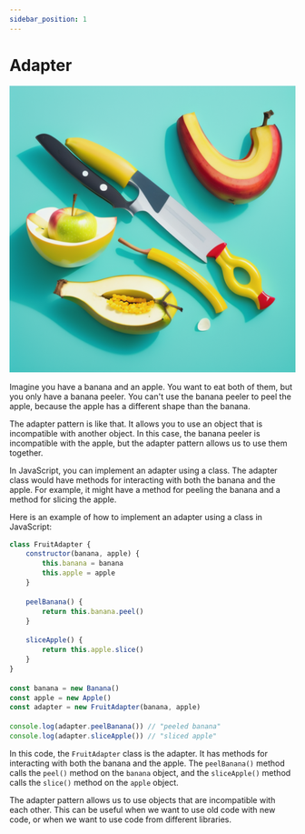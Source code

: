 ```yaml
---
sidebar_position: 1
---
```


# Adapter

![Adapter](./img/adapter.png)

Imagine you have a banana and an apple. You want to eat both of them, but you only have a banana peeler. You can't use the banana peeler to peel the apple, because the apple has a different shape than the banana.

The adapter pattern is like that. It allows you to use an object that is incompatible with another object. In this case, the banana peeler is incompatible with the apple, but the adapter pattern allows us to use them together.

In JavaScript, you can implement an adapter using a class. The adapter class would have methods for interacting with both the banana and the apple. For example, it might have a method for peeling the banana and a method for slicing the apple.

Here is an example of how to implement an adapter using a class in JavaScript:

```js
class FruitAdapter {
    constructor(banana, apple) {
        this.banana = banana
        this.apple = apple
    }

    peelBanana() {
        return this.banana.peel()
    }

    sliceApple() {
        return this.apple.slice()
    }
}

const banana = new Banana()
const apple = new Apple()
const adapter = new FruitAdapter(banana, apple)

console.log(adapter.peelBanana()) // "peeled banana"
console.log(adapter.sliceApple()) // "sliced apple"
```

In this code, the `FruitAdapter` class is the adapter. It has methods for interacting with both the banana and the apple. The `peelBanana()` method calls the `peel()` method on the `banana` object, and the `sliceApple()` method calls the `slice()` method on the `apple` object.

The adapter pattern allows us to use objects that are incompatible with each other. This can be useful when we want to use old code with new code, or when we want to use code from different libraries.